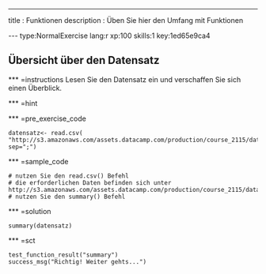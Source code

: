 ---
title       : Funktionen
description : Üben Sie hier den Umfang mit Funktionen


--- type:NormalExercise lang:r xp:100 skills:1 key:1ed65e9ca4
## Übersicht über den Datensatz


*** =instructions
Lesen Sie den Datensatz ein und verschaffen Sie sich einen Überblick.

*** =hint

*** =pre_exercise_code
```{r}
datensatz<- read.csv( "http://s3.amazonaws.com/assets.datacamp.com/production/course_2115/datasets/Datensatz_A1.csv", sep=";")
```

*** =sample_code
```{r}
# nutzen Sie den read.csv() Befehl
# die erforderlichen Daten befinden sich unter http://s3.amazonaws.com/assets.datacamp.com/production/course_2115/datasets/Datensatz_A1.csv
# nutzen Sie den summary() Befehl
```

*** =solution
```{r}
summary(datensatz)
```

*** =sct
```{r}
test_function_result("summary")
success_msg("Richtig! Weiter gehts...")
```
